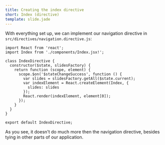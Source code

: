 ```yaml
---
title: Creating the index directive
short: Index (directive)
template: slide.jade
---
```


With everything set up, we can implement our navigation directive in ```src/directives/navigation.directive.js```:

    import React from 'react';
    import Index from './components/Index.jsx!';

    class IndexDirective {
      constructor($state, slidesFactory) {
        return function (scope, element) {
          scope.$on('$stateChangeSuccess', function () {
            var slides = slidesFactory.getAll($state.current);
            var indexElement = React.createElement(Index, { 
              slides: slides
            });
            React.render(indexElement, element[0]);
          });
        }
      }
    }

    export default IndexDirective;

As you see, it doesn't do much more then the navigation directive, besides tying in other parts of our application.